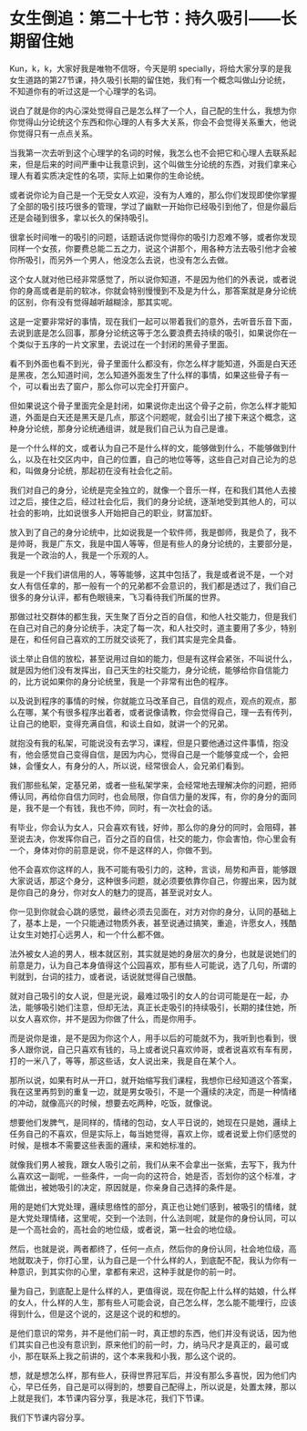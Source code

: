 # 女生倒追：第二十七节：持久吸引——长期留住她

 Kun，k，k，大家好我是唯物不信呀，今天是明 specially，将给大家分享的是我女生道路的第27节课，持久吸引长期的留住她，我们有一个概念叫做山分论统，不知道你有的听过这是一个心理学的名词。

说白了就是你的内心深处觉得自己是怎么样了一个人，自己配的生什么，我想为你你觉得山分论统这个东西和你心理的人有多大关系，你会不会觉得关系重大，他说你觉得只有一点点关系。

当我第一次去听到这个心理学的名词的时候，我怎么也不会把它和心理人去联系起来，但是后来的时间严重中让我意识到，这个叫做生分论统的东西，对我们拿来心理人有着实质决定性的名项，实际上如果你的生命论统。

或者说你论为自己是一个无受女人欢迎，没有为人难的，那么你们发现即使你掌握了全部的吸引技巧很多的管理，学过了幽默一开始你已经吸引到他了，但是你最后还是会碰到很多，拿以长久的保持吸引。

很拿长时间唯一的吸引的问题，话题话说你觉得你的吸引力忍难不够，或者你发现同样一个女孩，你要费总能二五之力，说这个讲那个，用各种方法去吸引他才会被你所吸引，而另外一个男人，他没怎么去说，也没有怎么去做。

这个女人就对他已经非常感觉了，所以说你知道，不是因为他们的外表说，或者说你的身高或者是前的软冰，你就会特别慢慢到不及是为什么，那答案就是身分论统的区别，你有没有觉得越听越糊涂，那其实呢。

这是一定要非常好的事情，现在我们一起可以带着我们的意外，去听音乐音下面，去说到底是怎么回事，那身分论统这等于怎么要浪费去持续的吸引，如果说你在一个类似于五序的一片文家里，去说过在一个封闭的黑骨子里面。

看不到外面也看不到光，骨子里面什么都没有，你怎么样才能知道，外面是白天还是黑夜，怎么知道时间，怎么知道外面发生了什么样的事情，如果这些骨子有一个，可以看出去了窗户，那么你可以完全打开窗户。

但如果说这个骨子里面完全是封闭，如果说你走出这个骨子之前，你怎么样才能知道，外面是白天还是黑天是几点，那这个问题呢，就会引出了接下来这个概念，这种身分论统，那身分论统通组讲，就是我们自己认为自己是谁。

是一个什么样的文，或者认为自己不是什么样的文，能够做到什么，不能够做到什么，以及在社交区内中，自己的位置，自己的地位等等，这些自己对自己论为的总和，叫做身分论统，那起初在没有社会化之前。

我们对自己的身分，论统是完全独立的，就像一个音乐一样，在和我们其他人去接过之后，接住之后，经过社会化后，我们的身分论统，逐渐地受到其他人的，可以社会的影响，比如说很多人开始把自己的职业，财富加虾。

放入到了自己的身分论统中，比如说我是一个软件师，我是御师，我是负了，我不是帅哥，我是广东文，我是中国人等等，但是有些人的身分论统的，主要部分是，我是一个政治的人，我是一个乐观的人。

我是一个F我们讲信用的人，等等能够，这其中包括了，我是或者说不是，一个对女人有信任拿的，那一般有一个的兄弟都不会意识的，我们都是透过了，我们自己很多的身分认评，都有色眼镜来，飞习看待我们所属的世界。

那做过社交群体的都生我，天生聚了百分之百的自信，和他人社交能力，但是我们在自己对自己的身分论统手，决定了每一次，和人社交时，道主要用了多少，特别是在，和任何自己喜欢的工历就交谈死了，我们其实是完全具备。

谈土举止自信的放松，甚至说用过自如的能力，但是有这样会紧张，不叫说什么，就是因为他们没有发挥出，自己天生的社交能力，身分论统，能够给你自信能力的，比方说如果你的身分论统里，我是一个非常有出色的程序。

以及说到程序的事情的时候，你就能立马改革自己，自信的观点，观点的观点，那么在哪，某个有很多程序出着者，或者说像请教，你会觉得自己，理一去有传列，让自己的绝职，变得充满自信，和谈土自如，就讲一个的兄弟。

就抱没有我的私架，可能说没有去学习，课程，但是只要他通过这件事情，抱没有，他会感觉自己变得自信，是因为内心，觉得自己是一个能够变成一个，会把妹，会懂女人，有身分的人，所以说，经常很会人，会兄弟们看到。

我们那些私架，定基兄弟，或者一些私架学来，会经常地去理解决你的问题，把师傅认同，再给你自信力同时，也会局限，你自信力量的发挥，有，你的身分的面同是，我不是一个有钱，我也不帅，同时，有一次社会的话。

有毕业，你会认为女人，只会喜欢有钱，好帅，那么你的身分的同时，会阻碍，甚至说去决，你发挥你自己，百分之百的自信，社交的能力，你会害怕，你心里会有一个，身体对你的前意是说，你不是这样的人，你做不到。

他不会喜欢你这样的人，我不可能有吸引力的，这种，言谈，局势和声音，能够跟大家说话，那这个身分，这种很多问题，就必须要依靠你自己，你握出来，因为就是你自己的身分，你对女人的魅力的提高，甚至说对女人。

你一见到你就会心跳的感觉，最终必须去见面在，对方对你的身分，认同的基础上了，基本上是，一个只能通过物质外表，甚至说通过搞笑，重追，许愿女人，残酷让女生对她打心远男人，和一个什么都不做。

法外被女人追的男人，根本就区别，其实就是她的身层次的身分，也就是说她们的前意是力，认为自己本身值得这个公园喜欢，那有些人可能说，选了几句，所谓的判就到，台词的挂力，或者说，话说就觉得自己很酷。

就对自己吸引的女人说，但是光说，最难过吸引的女人的台词可能是在一起，办法，能够吸引她们注意，但却无法，真正长走吸引的持续吸引，长期的揉住她，所以女人喜欢你，并不是因为你做了什么，而是你用手。

而是说你是谁，是不是因为你这个人，用手以后的可能就不为，我听到也看到，很多人跟你说，自己只喜欢有钱的，马上或者说只喜欢帅哥，或者说喜欢有车有房，打的一米八了，等等，那这些话，女人说出来，我是自在某个人。

那所以说，如果有时从一开口，就开始缩写我们课程，我想你已经知道这个答案，我在这里再剪到的重复一边，就是男女吸引，不是一个邏续的决定，而是一种情绪的冲动，就像高兴的时候，想要去吃两种，吃饭，就像说。

想要他们发脾气，是同样的，情绪的包动，女人平日说的，她现在只是她，邏续上任务自己的不喜欢，但是实际上，每当她觉得，喜欢上你，或者说爱上你们感觉的时候，是根本不需要这些表面的邏续，来和她标准的。

就像我们男人被我，跟女人吸引之前，我们从来不会拿出一张紫，去写下，我为什么喜欢这一副呢，一些条件，一向一向的这符合，她是否，否划你的这个标准，才能做出，被她吸引的决定，原因就是，你亲身自己选择的条件是。

用的是她们大党处理，邏续思络性的部分，真正也让她们感到，被吸引的情绪，就是大党处理情绪，这里呢，交到一个法则，什么法则呢，就是你的身份认同，可以是一个高社会的，高社会的地位级，或者说，第一社会的地位级。

然后，也就是说，两者都终了，任何一点点，然后你的身份认同，社会地位级，高地就取决于，你打心里，认为自己是一个什么样的人，到底配不配，我认为你有一种意识，到其实你的心里，拿都有来迟，这种手就是你的前一时。

量为自己，到底配上是什么样的人，更值得说，现在你配上什么样的姑娘，什么样的女人，什么样的人生，那有些人可能会说，自己怎么样，怎么能不能埋行，应该得到什么，但是这个说的，这是这个说的和想的。

是他们意识的常务，并不是他们前一时，真正想的东西，他们并没有说话，因为他们其实自己也没有意识到，原来他们的前一时，力，纳马尺才是真正的，最可或小，那在联系上我之前讲的，这个本来我和小我，那么这个说的。

想，就是想怎么样，那有些人，获得世界冠军后，并没有那么多喜悦，因为他们内心，早已任务，自己是可以得到的，想要自己配得上，所以说是，处置太辣，那以上就是我们，本节课内容分享，我是冰花，我们下节课。

我们下节课内容分享。